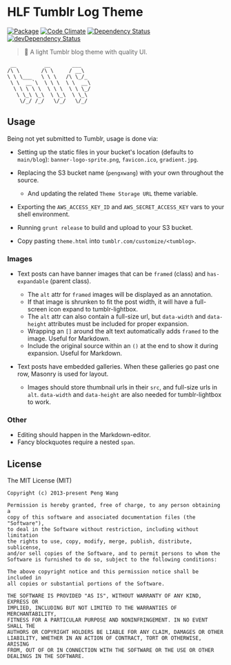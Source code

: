 # HLF Tumblr Log Theme

[![Package](https://img.shields.io/npm/v/hlf-tumblr-log.svg?style=flat)](https://www.npmjs.com/package/hlf-tumblr-log)
[![Code Climate](https://codeclimate.com/github/hlfcoding/hlf-tumblr-log/badges/gpa.svg)](https://codeclimate.com/github/hlfcoding/hlf-tumblr-log)
[![Dependency Status](https://david-dm.org/hlfcoding/hlf-tumblr-log/status.svg)](https://david-dm.org/hlfcoding/hlf-tumblr-log#info=dependencies)
[![devDependency Status](https://david-dm.org/hlfcoding/hlf-tumblr-log/dev-status.svg)](https://david-dm.org/hlfcoding/hlf-tumblr-log#info=devDependencies)

> :scroll: A light Tumblr blog theme with quality UI.

     __         __       ___
    /\ \       /\ \     / __\
    \ \ \___   \ \ \   /\ \_/_
     \ \  __`\  \ \ \  \ \  __\
      \ \ \ \ \  \ \ \  \ \ \_/
       \ \_\ \_\  \ \_\  \ \_\
        \/_/ /_/   \/_/   \/_/

## Usage

Being not yet submitted to Tumblr, usage is done via:

- Setting up the static files in your bucket's location (defaults to `main/blog`):
  `banner-logo-sprite.png`, `favicon.ico`, `gradient.jpg`.

- Replacing the S3 bucket name (`pengxwang`) with your own throughout the source.
  - And updating the related `Theme Storage URL` theme variable.

- Exporting the `AWS_ACCESS_KEY_ID` and `AWS_SECRET_ACCESS_KEY` vars to your
  shell environment.

- Running `grunt release` to build and upload to your S3 bucket.

- Copy pasting `theme.html` into `tumblr.com/customize/<tumblog>`.

### Images

- Text posts can have banner images that can be `framed` (class) and
  `has-expandable` (parent class).
  - The `alt` attr for `framed` images will be displayed as an annotation.
  - If that image is shrunken to fit the post width, it will have a full-screen
    icon expand to tumblr-lightbox.
  - The `alt` attr can also contain a full-size url, but `data-width` and
    `data-height` attributes must be included for proper expansion.
  - Wrapping an `[]` around the alt text automatically adds `framed` to the
    image. Useful for Markdown.
  - Include the original source within an `()` at the end to show it during
    expansion. Useful for Markdown.

- Text posts have embedded galleries. When these galleries go past one row,
  Masonry is used for layout.
  - Images should store thumbnail urls in their `src`, and full-size urls in `alt`.
    `data-width` and `data-height` are also needed for tumblr-lightbox to work.

### Other

- Editing should happen in the Markdown-editor.
- Fancy blockquotes require a nested `span`.

## License

The MIT License (MIT)

    Copyright (c) 2013-present Peng Wang

    Permission is hereby granted, free of charge, to any person obtaining a
    copy of this software and associated documentation files (the "Software"),
    to deal in the Software without restriction, including without limitation
    the rights to use, copy, modify, merge, publish, distribute, sublicense,
    and/or sell copies of the Software, and to permit persons to whom the
    Software is furnished to do so, subject to the following conditions:

    The above copyright notice and this permission notice shall be included in
    all copies or substantial portions of the Software.

    THE SOFTWARE IS PROVIDED "AS IS", WITHOUT WARRANTY OF ANY KIND, EXPRESS OR
    IMPLIED, INCLUDING BUT NOT LIMITED TO THE WARRANTIES OF MERCHANTABILITY,
    FITNESS FOR A PARTICULAR PURPOSE AND NONINFRINGEMENT. IN NO EVENT SHALL THE
    AUTHORS OR COPYRIGHT HOLDERS BE LIABLE FOR ANY CLAIM, DAMAGES OR OTHER
    LIABILITY, WHETHER IN AN ACTION OF CONTRACT, TORT OR OTHERWISE, ARISING
    FROM, OUT OF OR IN CONNECTION WITH THE SOFTWARE OR THE USE OR OTHER
    DEALINGS IN THE SOFTWARE.
